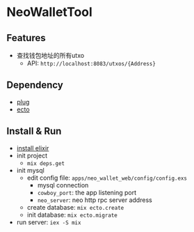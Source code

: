 # NeoWalletTool

## Features
- 查找钱包地址的所有utxo
  - API: `http://localhost:8083/utxos/{Address}`

## Dependency
- [plug](https://github.com/elixir-plug/plug)
- [ecto](https://github.com/elixir-ecto/ecto)

## Install & Run
- [install elixir](https://elixir-lang.org/install.html)
- init project
  - `mix deps.get`
- init mysql
  - edit config file: `apps/neo_wallet_web/config/config.exs`
	- mysql connection
	- `cowboy_port`: the app listening port
	- `neo_server`: neo http rpc server address 
  - create database: `mix ecto.create`
  - init database: `mix ecto.migrate`
- run server: `iex -S mix`

